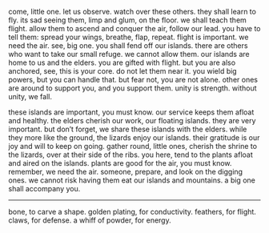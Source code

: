 
come, little one. let us observe.  watch over these others. they shall learn to fly. its sad seeing them, limp and glum, on the floor.
we shall teach them flight. allow them to ascend and conquer the air, follow our lead. you have to tell them: spread your wings, breathe, flap, repeat. flight is important. we need the air. 
see, big one. you shall fend off our islands. there are others who want to take our small refuge. we cannot allow them. our islands are home to us and the elders. 
you are gifted with flight. but you are also anchored, see, this is your core. do not let them near it. you wield big powers, but you can handle that. 
but fear not, you are not alone. other ones are around to support you, and you support them. unity is strength. without unity, we fall.

these islands are important, you must know. our service keeps them afloat and healthy. the elders cherish our work, our floating islands. they are very important. but don’t forget, we share these islands with the elders. while they more like the ground, the lizards enjoy our islands. their gratitude is our joy and will to keep on going.
gather round, little ones, cherish the shrine to the lizards, over at their side of the ribs. you here, tend to the plants afloat and aired on the islands. plants are good for the air, you must know. remember, we need the air. someone, prepare, and look on the digging ones. we cannot risk having them eat our islands and mountains. a big one shall accompany you. 

*** 

bone, to carve a shape.
golden plating, for conductivity. 
feathers, for flight. 
claws, for defense. 
a whiff of powder, for energy. 

